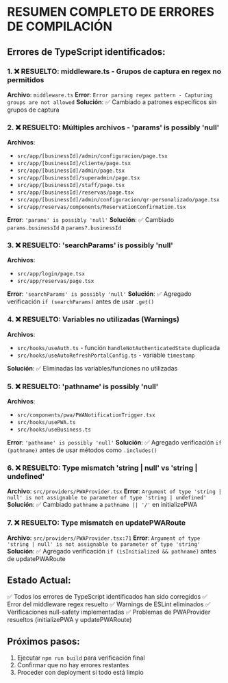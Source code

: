 # RESUMEN COMPLETO DE ERRORES DE COMPILACIÓN

## Errores de TypeScript identificados:

### 1. ❌ RESUELTO: middleware.ts - Grupos de captura en regex no permitidos
**Archivo**: `middleware.ts`
**Error**: `Error parsing regex pattern - Capturing groups are not allowed`
**Solución**: ✅ Cambiado a patrones específicos sin grupos de captura

### 2. ❌ RESUELTO: Múltiples archivos - 'params' is possibly 'null'
**Archivos**: 
- `src/app/[businessId]/admin/configuracion/page.tsx`
- `src/app/[businessId]/cliente/page.tsx`
- `src/app/[businessId]/admin/page.tsx`
- `src/app/[businessId]/superadmin/page.tsx`
- `src/app/[businessId]/staff/page.tsx`
- `src/app/[businessId]/reservas/page.tsx`
- `src/app/[businessId]/admin/configuracion/qr-personalizado/page.tsx`
- `src/app/reservas/components/ReservationConfirmation.tsx`

**Error**: `'params' is possibly 'null'`
**Solución**: ✅ Cambiado `params.businessId` a `params?.businessId`

### 3. ❌ RESUELTO: 'searchParams' is possibly 'null'
**Archivos**:
- `src/app/login/page.tsx`
- `src/app/reservas/page.tsx`

**Error**: `'searchParams' is possibly 'null'`
**Solución**: ✅ Agregado verificación `if (searchParams)` antes de usar `.get()`

### 4. ❌ RESUELTO: Variables no utilizadas (Warnings)
**Archivos**:
- `src/hooks/useAuth.ts` - función `handleNotAuthenticatedState` duplicada
- `src/hooks/useAutoRefreshPortalConfig.ts` - variable `timestamp`

**Solución**: ✅ Eliminadas las variables/funciones no utilizadas

### 5. ❌ RESUELTO: 'pathname' is possibly 'null'
**Archivos**:
- `src/components/pwa/PWANotificationTrigger.tsx`
- `src/hooks/usePWA.ts`
- `src/hooks/useBusiness.ts`

**Error**: `'pathname' is possibly 'null'`
**Solución**: ✅ Agregado verificación `if (pathname)` antes de usar métodos como `.includes()`

### 6. ❌ RESUELTO: Type mismatch 'string | null' vs 'string | undefined'
**Archivo**: `src/providers/PWAProvider.tsx`
**Error**: `Argument of type 'string | null' is not assignable to parameter of type 'string | undefined'`
**Solución**: ✅ Cambiado `pathname` a `pathname || '/'` en initializePWA

### 7. ❌ RESUELTO: Type mismatch en updatePWARoute 
**Archivo**: `src/providers/PWAProvider.tsx:71`
**Error**: `Argument of type 'string | null' is not assignable to parameter of type 'string'`
**Solución**: ✅ Agregado verificación `if (isInitialized && pathname)` antes de updatePWARoute

## Estado Actual:
✅ Todos los errores de TypeScript identificados han sido corregidos
✅ Error del middleware regex resuelto
✅ Warnings de ESLint eliminados
✅ Verificaciones null-safety implementadas
✅ Problemas de PWAProvider resueltos (initializePWA y updatePWARoute)

## Próximos pasos:
1. Ejecutar `npm run build` para verificación final
2. Confirmar que no hay errores restantes
3. Proceder con deployment si todo está limpio

